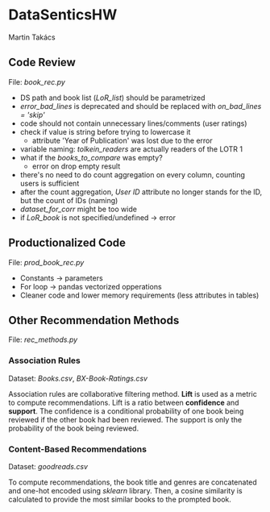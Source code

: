 # DataSenticsHW
Martin Takács

## Code Review
File: *book_rec.py*
- DS path and book list (*LoR_list*) should be parametrized
- *error_bad_lines* is deprecated and should be replaced with *on_bad_lines = 'skip'*
- code should not contain unnecessary lines/comments (user ratings)
- check if value is string before trying to lowercase it
    - attribute 'Year of Publication' was lost due to the error
- variable naming: *tolkein_readers* are actually readers of the LOTR 1
- what if the *books_to_compare* was empty?
    - error on drop empty result
- there's no need to do count aggregation on every column, counting users is sufficient
- after the count aggregation, *User ID* attribute no longer stands for the ID, but the count of IDs (naming)
- *dataset_for_corr* might be too wide
- if *LoR_book* is not specified/undefined -> error

## Productionalized Code
File: *prod_book_rec.py*
- Constants -> parameters
- For loop -> pandas vectorized opperations
- Cleaner code and lower memory requirements (less attributes in tables) 

## Other Recommendation Methods
File: *rec_methods.py*
### Association Rules
Dataset: *Books.csv*, *BX-Book-Ratings.csv*

Association rules are collaborative filtering method. **Lift** is used as a metric to compute recommendations. Lift is a ratio between **confidence** and **support**. The confidence is a conditional probability of one book being reviewed if the other book had been reviewed. The support is only the probability of the book being reviewed.

### Content-Based Recommendations
Dataset: *goodreads.csv*

To compute recommendations, the book title and genres are concatenated and one-hot encoded using *sklearn* library. Then, a cosine similarity is calculated to provide the most similar books to the prompted book.